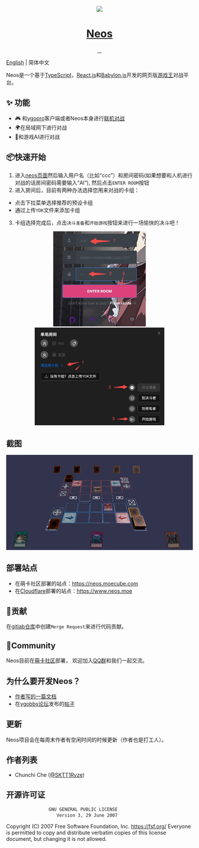 <p align="center">
  <a href="https://www.neos.moe">
     <img src="https://avatars.githubusercontent.com/u/110732697?s=400&u=d33638f1e89dfb41395a47004fe211fcf219444d&v=4" height="128">
    <h1 align="center">Neos</h1>
  </a>
</p>


<p align="center">
  <a aria-label="Language" href="https://www.typescriptlang.org/">
    <img alt="" src="https://img.shields.io/github/languages/top/DarkNeos/neos-ts?style=for-the-badge">
  </a>
  <a aria-label="React" href="https://reactjs.org/">
    <img alt="" src="https://img.shields.io/badge/react.js-%5E18.2.0-yellow?style=for-the-badge&logo=react">
  </a>
  <a aria-label="Babylon.js" href="https://github.com/BabylonJS/Babylon.js">
    <img alt="" src="https://img.shields.io/badge/babylon.js-%5E5.29.0-red?style=for-the-badge&logo=github">
  </a>
  <a aria-label="License" href="https://github.com/DarkNeos/neos-ts/blob/main/LICENSE">
    <img alt="" src="https://img.shields.io/github/license/DarkNeos/neos-ts?color=&style=for-the-badge">
  </a>
</p>

[English](./README.md) | 简体中文

Neos是一个基于[TypeScript](https://www.typescriptlang.org/)，[React.js](https://reactjs.org/)和[Babylon.js](https://www.babylonjs.com/)开发的网页版[游戏王](https://www.yugioh-card-cn.com/)对战平台。

## ✨ 功能

- 🎮 和[ygopro](https://ygopro.org/)客户端或者Neos本身进行[联机对战](https://neos.moecube.com)
- 🌍在局域网下进行对战
- 🤖️和游戏AI进行对战

## 📦快速开始
1. 进入[neos页面](https://neos.moecube.com)然后输入用户名（比如“ccc”）和房间密码(如果想要和人机进行对战的话房间密码需要输入“AI”), 然后点击`ENTER ROOM`按钮
2. 进入房间后，目前有两种办法选择您用来对战的卡组：
  - 点击下拉菜单选择推荐的预设卡组
  - 通过上传`YDK`文件来添加卡组
3. 卡组选择完成后，点击`决斗准备`和`开始游戏`按钮来进行一场愉快的决斗吧！

<center class="half">
  <img alt="" src="./screenshots/quick_start-login.jpeg" width="250" />
  <img alt="" src="./screenshots/quick_start-room.jpeg" width="350" />
</center>

## 截图
<p align="center">
  <img alt="" src="./screenshots/duel.png" width="512">
</p>

## 部署站点
* 在萌卡社区部署的站点：https://neos.moecube.com
* 在[Cloudflare](https://www.cloudflare.com/)部署的站点：https://www.neos.moe

## 🤝贡献
在[gitlab仓库](https://code.mycard.moe/mycard/Neos)中创建`Merge Request`来进行代码贡献。

## 🔗Community
Neos目前在[萌卡社区](https://mycard.moe/)部署， 欢迎加入[QQ群](https://github.com/DarkNeos/ygopro-doc/blob/main/assets/ygo_qq.png)和我们一起交流。

## 为什么要开发Neos？
- [作者写的一篇文档](https://github.com/DarkNeos/ygopro-doc/blob/main/doc/progress/2022-07-01_2022-10-07.md)
- 在[ygobbs论坛](https://ygobbs.com/)发布的[帖子](https://ygobbs.com/t/ygopro%E7%BD%91%E9%A1%B5%E7%89%88%E5%BC%80%E5%8F%91%E8%BF%9B%E5%B1%95/403397)

## 更新
Neos项目会在每周末作者有空闲时间的时候更新（作者也是打工人）。

## 作者列表
- Chunchi Che ([@SKTT1Ryze](https://github.com/SKTT1Ryze))

## 开源许可证
                    GNU GENERAL PUBLIC LICENSE
                       Version 3, 29 June 2007

 Copyright (C) 2007 Free Software Foundation, Inc. <https://fsf.org/>
 Everyone is permitted to copy and distribute verbatim copies
 of this license document, but changing it is not allowed.
